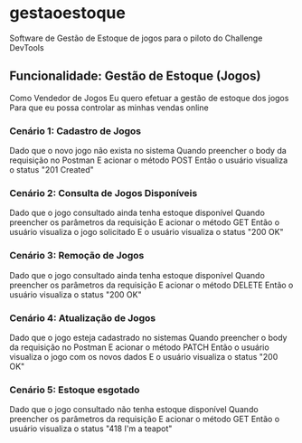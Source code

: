 # gestaoestoque
Software de Gestão de Estoque de jogos para o piloto do Challenge DevTools

## Funcionalidade: Gestão de Estoque (Jogos)
Como Vendedor de Jogos
Eu quero efetuar a gestão de estoque dos jogos
Para que eu possa controlar as minhas vendas online

### Cenário 1: Cadastro de Jogos
Dado que o novo jogo não exista no sistema
Quando preencher o body da requisição no Postman
E acionar o método POST
Então o usuário visualiza o status "201 Created"

### Cenário 2: Consulta de Jogos Disponíveis
Dado que o jogo consultado ainda tenha estoque disponível
Quando preencher os parâmetros da requisição
E acionar o método GET
Então o usuário visualiza o jogo solicitado
E o usuário visualiza o status "200 OK"

### Cenário 3: Remoção de Jogos
Dado que o jogo consultado ainda tenha estoque disponível
Quando preencher os parâmetros da requisição
E acionar o método DELETE
Então o usuário visualiza o status "200 OK"

### Cenário 4: Atualização de Jogos
Dado que o jogo esteja cadastrado no sistemas
Quando preencher o body da requisição no Postman
E acionar o método PATCH
Então o usuário visualiza o jogo com os novos dados
E o usuário visualiza o status "200 OK"

### Cenário 5: Estoque esgotado
Dado que o jogo consultado não tenha estoque disponível
Quando preencher os parâmetros da requisição
E acionar o método GET
Então o usuário visualiza o status "418 I'm a teapot"
